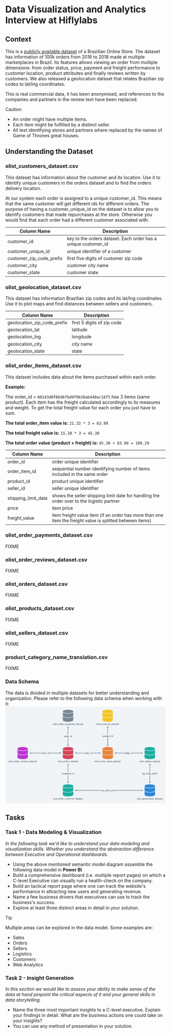 # Data Visualization and Analytics Interview at Hiflylabs
## Context
This is a [publicly available dataset](https://www.kaggle.com/datasets/olistbr/brazilian-ecommerce/) of a Brazilian Online Store. The dataset has information of 100k orders from 2016 to 2018 made at multiple marketplaces in Brazil. Its features allows viewing an order from multiple dimensions: from order status, price, payment and freight performance to customer location, product attributes and finally reviews written by customers. We also released a geolocation dataset that relates Brazilian zip codes to lat/lng coordinates.

This is real commercial data, it has been anonymised, and references to the companies and partners in the review text have been replaced.

> [!CAUTION]
> - An order might have multiple items.
> - Each item might be fulfilled by a distinct seller.
> - All text identifying stores and partners where replaced by the names of Game of Thrones great houses.

## Understanding the Dataset

### olist_customers_dataset.csv

This dataset has information about the customer and its location. Use it to identify unique customers in the orders dataset and to find the orders delivery location.

At our system each order is assigned to a unique customer_id. This means that the same customer will get different ids for different orders. The purpose of having a customer_unique_id on the dataset is to allow you to identify customers that made repurchases at the store. Otherwise you would find that each order had a different customer associated with.

| Column Name | Description |
| --- | ---|
| customer_id | key to the orders dataset. Each order has a unique customer_id |
| customer_unique_id | unique identifier of a customer |
| customer_zip_code_prefix | first five digits of customer zip code |
| customer_city | customer city name |
| customer_state | customer state |


### olist_geolocation_dataset.csv

This dataset has information Brazilian zip codes and its lat/lng coordinates. Use it to plot maps and find distances between sellers and customers.

| Column Name | Description |
| --- | ---|
| geolocation_zip_code_prefix | first 5 digits of zip code |
| geolocation_lat | latitude |
| geolocation_lng | longitude |
| geolocation_city | city name |
| geolocation_state | state |

### olist_order_items_dataset.csv

This dataset includes data about the items purchased within each order.

**Example:**

The order_id = ```00143d0f86d6fbd9f9b38ab440ac16f5``` has 3 items (same product). Each item has the freight calculated accordingly to its measures and weight. To get the total freight value for each order you just have to sum.

**The total order_item value is:** ```21.33 * 3 = 63.99```

**The total freight value is:** `15.10 * 3 = 45.30`

**The total order value (product + freight) is:** `45.30 + 63.99 = 109.29`

| Column Name | Description |
| --- | ---|
| order_id | order unique identifier |
| order_item_id | sequential number identifying number of items included in the same order |
| product_id | product unique identifier |
| seller_id | seller unique identifier |
| shipping_limit_date | shows the seller shipping limit date for handling the order over to the logistic partner |
| price | item price |
| freight_value | item freight value item (if an order has more than one item the freight value is splitted between items) |

### olist_order_payments_dataset.csv

FIXME

### olist_order_reviews_dataset.csv

FIXME

### olist_orders_dataset.csv

FIXME

### olist_products_dataset.csv

FIXME

### olist_sellers_dataset.csv

FIXME

### product_category_name_translation.csv

FIXME
</details>

### Data Schema
The data is divided in multiple datasets for better understanding and organization. Please refer to the following data schema when working with it:
<picture>
![Data Schema](image.png)
</picture>

## Tasks
### Task 1 - Data Modeling & Visualization
*In the following task we'd like to understand your data modeling and visualization skills. Whether you understand the abstraction difference between Executive and Operational dashboards.* 
- Using the above mentioned semantic model diagram assamble the following data model in **Power BI**.
- Build a comprehensive dashboard (i.e. multiple report pages) on which a C-level Executive can visually run a health-check on the company.
- Build an tactical report page where one can track the website's performance in attracting new users and generating revenue.
- Name a few business drivers that executives can use to track the business's success.
- Explore at least three distinct areas in detail in your solution.

> [!TIP]
> Multiple areas can be explored in the data model. Some examples are:
> - Sales
> - Orders
> - Sellers
> - Logistics
> - Customers
> - Web Analytics

### Task 2 - Insight Generation
*In this section we would like to assess your ability to make sense of the data at hand pinpoint the critical aspects of it and your general skills in data storytelling.*
- Name the three most important insights to a C-level executive. Explain your findings in detail. What are the business actions one could take on your insights?
- You can use any method of presentation in your solution.